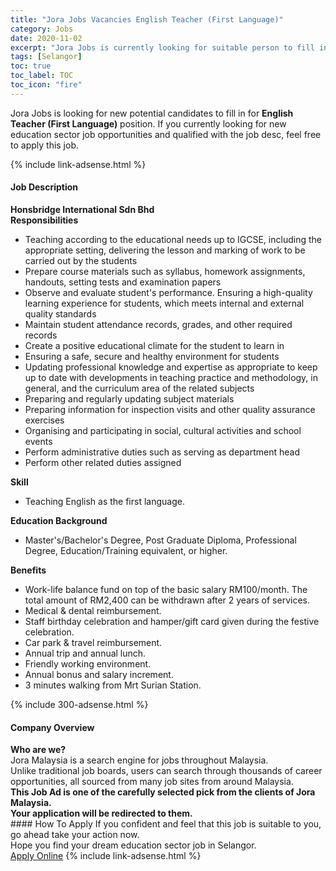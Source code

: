 ```yaml
---
title: "Jora Jobs Vacancies English Teacher (First Language)" 
category: Jobs 
date: 2020-11-02 
excerpt: "Jora Jobs is currently looking for suitable person to fill in the English Teacher (First Language) which positioned at Selangor" 
tags: [Selangor] 
toc: true 
toc_label: TOC 
toc_icon: "fire" 
--- 
```


<p>Jora Jobs is looking for new potential candidates to fill in for <b>English Teacher (First Language)</b> position. If you currently looking for new education sector job opportunities and qualified with the job desc, feel free to apply this job.
</p>{% include link-adsense.html %} 
<div><div><h4>Job Description</h4></div><div><div><span><div><div><strong>Honsbridge International Sdn Bhd</strong></div><div><strong>Responsibilities</strong></div><ul><li>Teaching according to the educational needs up to IGCSE, including the appropriate setting, delivering the lesson and marking of work to be carried out by the students</li><li>Prepare course materials such as syllabus, homework assignments, handouts, setting tests and examination papers</li><li>Observe and evaluate student's performance. Ensuring a high-quality learning experience for students, which meets internal and external quality standards</li><li>Maintain student attendance records, grades, and other required records</li><li>Create a positive educational climate for the student to learn in</li><li>Ensuring a safe, secure and healthy environment for students</li><li>Updating professional knowledge and expertise as appropriate to keep up to date with developments in teaching practice and methodology, in general, and the curriculum area of the related subjects</li><li>Preparing and regularly updating subject materials</li><li>Preparing information for inspection visits and other quality assurance exercises</li><li>Organising and participating in social, cultural activities and school events</li><li>Perform administrative duties such as serving as department head</li><li>Perform other related duties assigned</li></ul><div><strong>Skill</strong></div><ul><li>Teaching English as the first language.</li></ul><div><strong>Education Background</strong></div><ul><li>Master's/Bachelor's Degree, Post Graduate Diploma, Professional Degree, Education/Training equivalent, or higher.</li></ul><div><strong>Benefits</strong></div><ul><li>Work-life balance fund on top of the basic salary RM100/month. The total amount of RM2,400 can be withdrawn after 2 years of services.</li><li>Medical &amp; dental reimbursement.</li><li>Staff birthday celebration and hamper/gift card given during the festive celebration.</li><li>Car park &amp; travel reimbursement.</li><li>Annual trip and annual lunch.</li><li>Friendly working environment.</li><li>Annual bonus and salary increment.</li><li>3 minutes walking from Mrt Surian Station.</li></ul></div></span></div></div></div> 
{% include 300-adsense.html %} 
<div><div><h4>Company Overview</h4></div><div><div><span><div><div>
<strong>Who are we?</strong></div>
<div>
	Jora Malaysia is a search engine for jobs throughout Malaysia.<br>
	Unlike traditional job boards, users can search through thousands of career opportunities, all sourced from many job sites from around Malaysia.&#160;</div>
<div>
<div>
<strong>This Job Ad is one of the carefully selected pick from the clients of Jora Malaysia.</strong></div>
<div>
<strong>Your application will be redirected to them.</strong></div>
</div></div></span></div></div></div> 
#### How To Apply 
If you confident and feel that this job is suitable to you, go ahead take your action now. <br/> 
Hope you find your dream education sector job in Selangor. <br/> 
<a href="https://www.jobstreet.com.my/en/job/english-teacher-first-language-4415092?jobId=jobstreet-my-job-4415092&sectionRank=28&token=0~54420723-d966-44dd-9782-8baea185a3c9&fr=SRP%20View%20In%20New%20Ta" class="btn btn--info" target="_blank" rel="nofollow noopenner">Apply Online</a> 
{% include link-adsense.html %} 